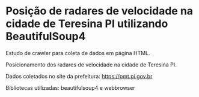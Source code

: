 # Posição de radares de velocidade na cidade de Teresina PI utilizando BeautifulSoup4
Estudo de crawler para coleta de dados em página HTML.

Posicionamento dos radares de velocidade na cidade de Teresina PI.

Dados coletados no site da prefeitura: https://pmt.pi.gov.br

Bibliotecas utilizadas:
beautifulsoup4 e webbrowser
